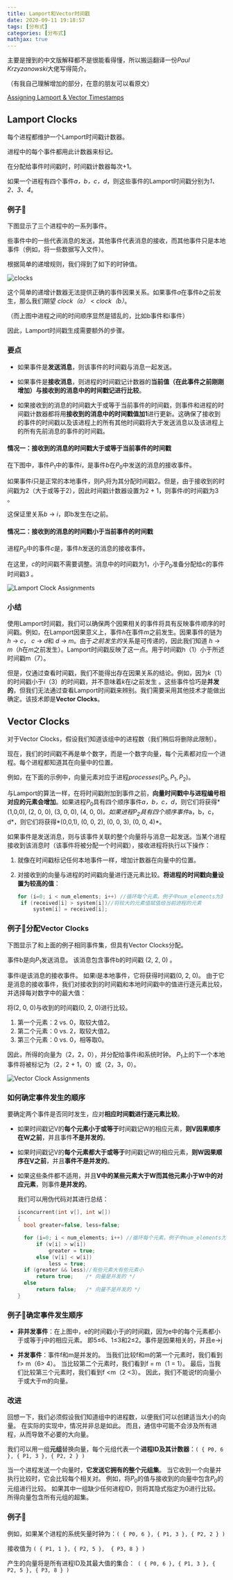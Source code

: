 ```yaml
---
title: Lamport和Vector时间戳
date: 2020-09-11 19:18:57
tags: [分布式]
categories: [分布式]
mathjax: true
---
```


主要是搜到的中文版解释都不是很能看得懂，所以搬运翻译一份*Paul Krzyzanowski*大佬写得简介。

（有我自己理解增加的部分，在意的朋友可以看原文）

[Assigning Lamport & Vector Timestamps](https://www.cs.rutgers.edu/~pxk/417/notes/clocks/index.html)

## Lamport Clocks

每个进程都维护一个Lamport时间戳计数器。

进程中的每个事件都用此计数器来标记。

在分配给事件时间戳时，时间戳计数器每次+1。

如果一个进程有四个事件*a，b，c，d*，则这些事件的Lamport时间戳分别为*1、2、3、4*。

### 例子🌰

下图显示了三个进程中的一系列事件。

些事件中的一些代表消息的发送，其他事件代表消息的接收，而其他事件只是本地事件（例如，将一些数据写入文件）。

根据简单的递增规则，我们得到了如下的时钟值。

![clocks](分配Lamport和Vector时间戳/clocks.png)

这个简单的递增计数器无法提供正确的事件因果关系。如果事件*a*在事件*b*之前发生，那么我们期望 *clock（a）* < *clock（b）*。

（而上图中进程之间的时间顺序显然是错乱的，比如b事件和i事件）

因此，Lamport时间戳生成需要额外的步骤。

### 要点

- 如果事件是**发送消息**，则该事件的时间戳与消息一起发送。

- 如果事件是**接收消息**，则进程的时间戳记计数器的**当前值（在此事件之前刚刚增加）与接收到的消息中的时间戳记进行比较**。
- 如果接收到的消息的时间戳大于或等于当前事件的时间戳，则事件和进程的时间戳计数器都将用**接收到的消息中的时间戳值加1**进行更新。这确保了接收到的事件的时间戳以及该进程上的所有其他时间戳将大于发送消息以及该进程上的所有先前消息的事件的时间戳。

#### 情况一：接收到的消息的时间戳大于或等于当前事件的时间戳

在下图中，事件$P_1$中的事件*i*，是事件*b*在$P_0$中发送的消息的接收事件。

如果事件*i*只是正常的本地事件，则$P_1$将为其分配时间戳2。但是，由于接收到的时间戳为2（大于或等于2），因此时间戳计数器设置为2 + 1，则事件*i*的时间戳为3 。

这保证里关系*b* → *i*，即b发生在i之前。

#### 情况二：接收到的消息的时间戳小于当前事件的时间戳

进程$P_0$中的事件*c*是，事件*h*发送的消息的接收事件。

在这里，*c*的时间戳不需要调整。消息中的时间戳为1，小于$P_0$准备分配给*c*的事件时间戳3 。

![Lamport Clock Assignments](分配Lamport和Vector时间戳/clocks-lamport.png)

### 小结

使用Lamport时间戳，我们可以确保两个因果相关的事件将具有反映事件顺序的时间戳。例如，在Lamport因果意义上，事件*h*在事件*m*之前发生。因果事件的链为 *h* → *c*， *c* → *d*和 *d* → *m*。由于*之前发生的*关系是可传递的，因此我们知道 *h* → *m*（*h*在*m*之前发生）。Lamport时间戳反映了这一点。用于时间戳h（1）小于所述时间戳m（7）。

但是，仅通过查看时间戳，我们不能得出存在因果关系的结论。例如，因为*k*（1）的时间戳小于*i*（3）的时间戳，并不意味着*k*在*i*之前发生 。这些事件恰巧是**并发的**，但我们无法通过查看Lamport时间戳来辨别。我们需要采用其他技术才能做出确定。该技术即是**Vector Clocks**。

## Vector Clocks

对于Vector Clocks，假设我们知道该组中的进程数（我们稍后将删除此限制）。

现在，我们的时间戳不再是单个数字，而是一个数字向量，每个元素都对应一个进程。每个进程都知道其在向量中的位置。

例如，在下面的示例中，向量元素对应于进程$processes (P_0, P_1, P_2)$。

与Lamport的算法一样，在将时间戳附加到事件之前，**向量时间戳中与进程编号相对应的元素会增加**。如果进程$P_0$具有四个顺序事件*a，b，c，d*，则它们将获得*(1,0,0), (2, 0, 0), (3, 0, 0), (4, 0, 0)*。如果进程$P_2$具有四个顺序事件*a，b，c，d*，则它们将获得*(0,0,1), (0, 0, 2), (0, 0, 3), (0, 0, 4)*。

如果事件是发送消息，则与该事件关联的整个向量将与消息一起发送。当某个进程接收到该消息时（该事件将被分配一个时间戳），接收进程将执行以下操作：

1. 就像在时间戳标记任何本地事件一样，增加计数器在向量中的位置。

2. 对接收到的向量与进程的时间戳向量进行逐元素比较。**将进程的时间戳向量设置为较高的值**：

   ```c++
   for (i=0; i < num_elements; i++) //循环每个元素。例子中num_elements为3
   	if (received[i] > system[i])//将较大的元素值赋值给当前进程的元素
   		system[i] = received[i];
   ```

### 例子🌰分配Vector Clocks

下图显示了和上面的例子相同事件集，但具有Vector Clocks分配。 

事件b是向$P_1$发送消息。 该消息包含事件b的时间戳 (2, 2, 0) 。 

事件i是该消息的接收事件。 如果i是本地事件，它将获得时间戳(0, 2, 0)。 由于它是消息的接收事件，我们对接收到的时间戳和本地时间戳中的值进行逐元素比较，并选择每对数字中的最大值：

将(2, 0, 0)与收到的时间戳(0, 2, 0)进行比较。

1. 第一个元素：2 vs. 0，取较大值2。
2. 第二个元素：0 vs. 2，取较大值2。
3. 第三个元素：0 vs. 0，相等取0。

因此，所得的向量为（2，2，0），并分配给事件i和系统时钟。 $P_1$上的下一个本地事件将被标记为（2，2 + 1，0）或（2，3，0）。

![Vector Clock Assignments](分配Lamport和Vector时间戳/clocks-vector.png)

### 如何确定事件发生的顺序

要确定两个事件是否同时发生，应对**相应时间戳进行逐元素比较**。 

- 如果时间戳记V的**每个元素小于或等于**时间戳记W的相应元素，**则V因果顺序在W之前**，并且事件**不是并发的**。 

- 如果时间戳记V的**每个元素都大于或等于**时间戳记W的相应元素，**则W因果顺序在V之前**，并且**事件不是并发的**。 

- 如果这些条件都不适用，并且**V中的某些元素大于W而其他元素小于W中的对应元素**，则事件**是并发的**。 

  我们可以用伪代码对其进行总结：

  ```c++
  isconcurrent(int v[], int w[])
  {
  	bool greater=false, less=false;
  
  	for (i=0; i < num_elements; i++) //循环每个元素。例子中num_elements为3
  		if (v[i] > w[i])
  			greater = true;
  		else (v[i] < w[i])
  			less = true;
  	if (greater && less)//有些元素大有些元素小
  		return true;	/* 向量是并发的 */
  	else
  		return false;	/* 向量不是并发的 */
  }
  ```

### 例子🌰确定事件发生顺序

- **非并发事件**：在上图中，e的时间戳小于j的时间戳，因为e中的每个元素都小于或等于j中的相应元素。 即5≤6、1≤3和2≤2。事件是因果相关的，并且e→j

- **并发事件**：事件f和m是并发的。 当我们比较f和m的第一个元素时，我们看到f> m（6> 4）。 当比较第二个元素时，我们看到f = m（1 = 1）。 最后，当我们比较第三个元素时，我们看到f <m（2 <3）。 因此，我们不能说f的向量小于或大于m的向量。

### 改进

回想一下，我们必须假设我们知道组中的进程数，以便我们可以创建适当大小的向量。 在实际的实现中，情况并非总是如此。 而且，通信中可能不会涉及所有进程，从而导致不必要的大向量。

我们可以用一组**元组**替换向量，每个元组代表一个**进程ID及其计数器**：`( { P0, 6 }, { P1, 3 }, { P2, 2 } )`

当一个进程发送一个向量时，**它发送它拥有的整个元组集**。 当它收到一个向量并执行比较时，它会比较每个相关对。 例如，将$P_0$的值与接收到的向量中包含$P_0$的元组进行比较。 如果其中一组缺少任何进程ID，则将其隐式指定为0进行比较。 所得向量包含所有元组的超集。

### 例子🌰

例如，如果某个进程的系统矢量时钟为：`( { P0, 6 }, { P1, 3 }, { P2, 2 } )`

接收值为 `( { P1, 1 }, { P2, 5 },  { P3, 8 } )`

产生的向量将是所有进程ID及其最大值的集合：` ( { P0, 6 }, { P1, 3 }, { P2, 5 }, { P3, 8 } )`